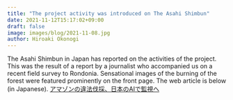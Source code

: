 ```yaml
---
title: "The project activity was introduced on The Asahi Shimbun"
date: 2021-11-12T15:17:02+09:00
draft: false
image: images/blog/2021-11-08.jpg
author: Hiroaki Okonogi
---
```


The Asahi Shimbun in Japan has reported on the activities of the project.
This was the result of a report by a journalist who <!--more-->accompanied us on a recent field survey to Rondonia.
Sensational images of the burning of the forest were featured prominently on the front page.
The web article is below (in Japanese).
[アマゾンの違法伐採、日本のAIで監視へ](https://www.asahi.com/articles/ASPC82TM5PBSUHBI006.html)

